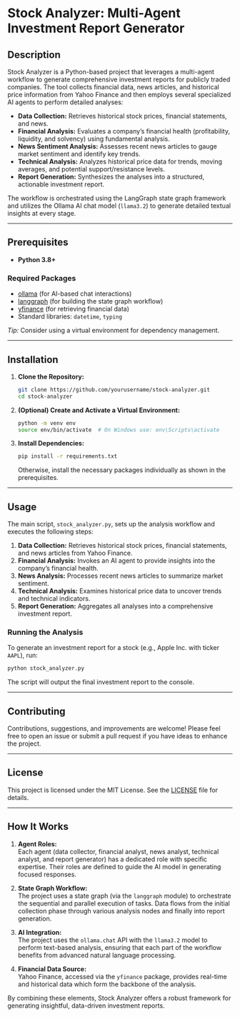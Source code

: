 # Stock Analyzer: Multi-Agent Investment Report Generator

## Description

Stock Analyzer is a Python-based project that leverages a multi-agent workflow to generate comprehensive investment reports for publicly traded companies. The tool collects financial data, news articles, and historical price information from Yahoo Finance and then employs several specialized AI agents to perform detailed analyses:

- **Data Collection:** Retrieves historical stock prices, financial statements, and news.
- **Financial Analysis:** Evaluates a company’s financial health (profitability, liquidity, and solvency) using fundamental analysis.
- **News Sentiment Analysis:** Assesses recent news articles to gauge market sentiment and identify key trends.
- **Technical Analysis:** Analyzes historical price data for trends, moving averages, and potential support/resistance levels.
- **Report Generation:** Synthesizes the analyses into a structured, actionable investment report.

The workflow is orchestrated using the LangGraph state graph framework and utilizes the Ollama AI chat model (`llama3.2`) to generate detailed textual insights at every stage.

---

## Prerequisites

- **Python 3.8+**

### Required Packages

- [ollama](https://github.com/ollama/ollama) (for AI-based chat interactions)
- [langgraph](https://github.com/langgraph/langgraph) (for building the state graph workflow)
- [yfinance](https://pypi.org/project/yfinance/) (for retrieving financial data)
- Standard libraries: `datetime`, `typing`

*Tip:* Consider using a virtual environment for dependency management.

---

## Installation

1. **Clone the Repository:**

   ```bash
   git clone https://github.com/yourusername/stock-analyzer.git
   cd stock-analyzer
   ```

2. **(Optional) Create and Activate a Virtual Environment:**

   ```bash
   python -m venv env
   source env/bin/activate  # On Windows use: env\Scripts\activate
   ```

3. **Install Dependencies:**


   ```bash
   pip install -r requirements.txt
   ```

   Otherwise, install the necessary packages individually as shown in the prerequisites.

---

## Usage

The main script, `stock_analyzer.py`, sets up the analysis workflow and executes the following steps:

1. **Data Collection:** Retrieves historical stock prices, financial statements, and news articles from Yahoo Finance.
2. **Financial Analysis:** Invokes an AI agent to provide insights into the company’s financial health.
3. **News Analysis:** Processes recent news articles to summarize market sentiment.
4. **Technical Analysis:** Examines historical price data to uncover trends and technical indicators.
5. **Report Generation:** Aggregates all analyses into a comprehensive investment report.

### Running the Analysis

To generate an investment report for a stock (e.g., Apple Inc. with ticker `AAPL`), run:

```bash
python stock_analyzer.py
```

The script will output the final investment report to the console.

---

## Contributing

Contributions, suggestions, and improvements are welcome! Please feel free to open an issue or submit a pull request if you have ideas to enhance the project.

---

## License

This project is licensed under the MIT License. See the [LICENSE](LICENSE) file for details.

---

## How It Works

1. **Agent Roles:**  
   Each agent (data collector, financial analyst, news analyst, technical analyst, and report generator) has a dedicated role with specific expertise. Their roles are defined to guide the AI model in generating focused responses.

2. **State Graph Workflow:**  
   The project uses a state graph (via the `langgraph` module) to orchestrate the sequential and parallel execution of tasks. Data flows from the initial collection phase through various analysis nodes and finally into report generation.

3. **AI Integration:**  
   The project uses the `ollama.chat` API with the `llama3.2` model to perform text-based analysis, ensuring that each part of the workflow benefits from advanced natural language processing.

4. **Financial Data Source:**  
   Yahoo Finance, accessed via the `yfinance` package, provides real-time and historical data which form the backbone of the analysis.

By combining these elements, Stock Analyzer offers a robust framework for generating insightful, data-driven investment reports.
